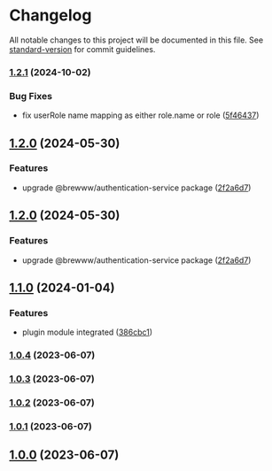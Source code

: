 # Changelog

All notable changes to this project will be documented in this file. See [standard-version](https://github.com/conventional-changelog/standard-version) for commit guidelines.

### [1.2.1](https://github.com/BrewInteractive/authentication-service-nestjs-hasura-plugin/compare/v1.2.0...v1.2.1) (2024-10-02)


### Bug Fixes

* fix userRole name mapping as either role.name or role ([5f46437](https://github.com/BrewInteractive/authentication-service-nestjs-hasura-plugin/commit/5f4643709356894fbf57990d6c358a1a9e120e32))

## [1.2.0](https://github.com/BrewInteractive/authentication-service-nestjs-hasura-plugin/compare/v1.1.0...v1.2.0) (2024-05-30)


### Features

* upgrade @brewww/authentication-service package ([2f2a6d7](https://github.com/BrewInteractive/authentication-service-nestjs-hasura-plugin/commit/2f2a6d7191ff582eac8d5cd190d1cab69ef66dac))

## [1.2.0](https://github.com/BrewInteractive/authentication-service-nestjs-hasura-plugin/compare/v1.1.0...v1.2.0) (2024-05-30)


### Features

* upgrade @brewww/authentication-service package ([2f2a6d7](https://github.com/BrewInteractive/authentication-service-nestjs-hasura-plugin/commit/2f2a6d7191ff582eac8d5cd190d1cab69ef66dac))

## [1.1.0](https://github.com/BrewInteractive/authentication-service-nestjs-hasura-plugin/compare/v1.0.4...v1.1.0) (2024-01-04)


### Features

* plugin module integrated ([386cbc1](https://github.com/BrewInteractive/authentication-service-nestjs-hasura-plugin/commit/386cbc1a5f45acc8fdfff4b76707a81e1c0de071))

### [1.0.4](https://github.com/BrewInteractive/authentication-service-nestjs-hasura-plugin/compare/v1.0.3...v1.0.4) (2023-06-07)

### [1.0.3](https://github.com/BrewInteractive/authentication-service-nestjs-hasura-plugin/compare/v1.0.2...v1.0.3) (2023-06-07)

### [1.0.2](https://github.com/BrewInteractive/authentication-service-nestjs-hasura-plugin/compare/v1.0.1...v1.0.2) (2023-06-07)

### [1.0.1](https://github.com/BrewInteractive/authentication-service-nestjs-hasura-plugin/compare/v1.1.0...v1.0.1) (2023-06-07)

## [1.0.0](https://github.com/BrewInteractive/authentication-service-nestjs-hasura-plugin/compare/v1.1.0...v1.0.0) (2023-06-07)

